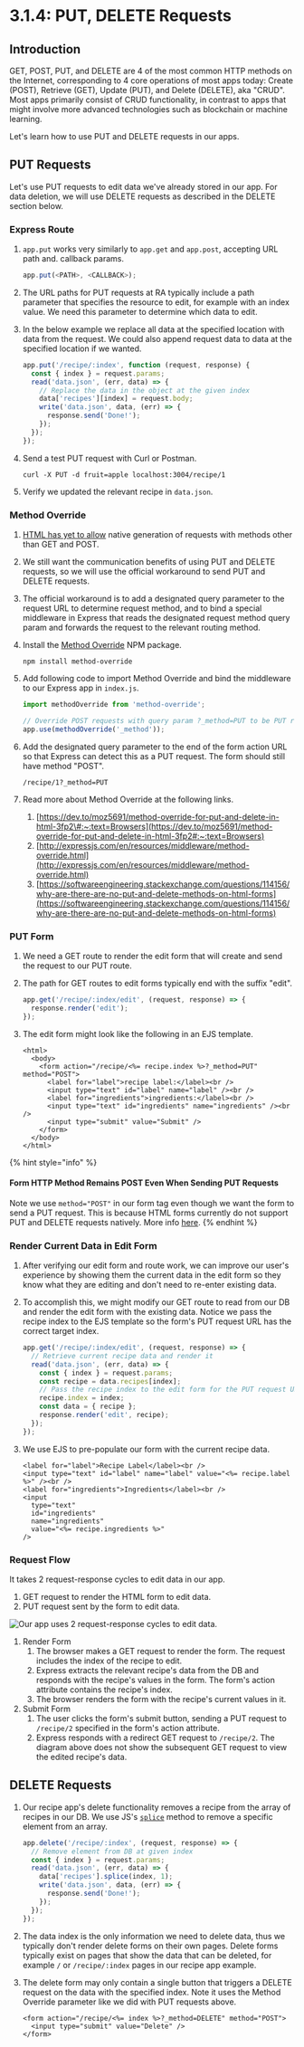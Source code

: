 # 3.1.4: PUT, DELETE Requests

## Introduction

GET, POST, PUT, and DELETE are 4 of the most common HTTP methods on the Internet, corresponding to 4 core operations of most apps today: Create \(POST\), Retrieve \(GET\), Update \(PUT\), and Delete \(DELETE\), aka "CRUD". Most apps primarily consist of CRUD functionality, in contrast to apps that might involve more advanced technologies such as blockchain or machine learning.

Let's learn how to use PUT and DELETE requests in our apps.

## PUT Requests

Let's use PUT requests to edit data we've already stored in our app. For data deletion, we will use DELETE requests as described in the DELETE section below.

### Express Route

1. `app.put` works very similarly to `app.get` and `app.post`, accepting URL path and. callback params.

   ```javascript
   app.put(<PATH>, <CALLBACK>);
   ```

2. The URL paths for PUT requests at RA typically include a path parameter that specifies the resource to edit, for example with an index value. We need this parameter to determine which data to edit.
3. In the below example we replace all data at the specified location with data from the request. We could also append request data to data at the specified location if we wanted.

   ```javascript
   app.put('/recipe/:index', function (request, response) {
     const { index } = request.params;
     read('data.json', (err, data) => {
       // Replace the data in the object at the given index
       data['recipes'][index] = request.body;
       write('data.json', data, (err) => {
         response.send('Done!');
       });
     });
   });
   ```

4. Send a test PUT request with Curl or Postman.

   ```markup
   curl -X PUT -d fruit=apple localhost:3004/recipe/1
   ```

5. Verify we updated the relevant recipe in `data.json`.

### Method Override

1. [HTML has yet to allow](https://programmertoday.com/why-dont-browsers-support-put-and-delete-requests/#:~:text=Browsers%20do%20support%20PUT%20and,allow%20are%20GET%20and%20POST.) native generation of requests with methods other than GET and POST.
2. We still want the communication benefits of using PUT and DELETE requests, so we will use the official workaround to send PUT and DELETE requests.
3. The official workaround is to add a designated query parameter to the request URL to determine request method, and to bind a special middleware in Express that reads the designated request method query param and forwards the request to the relevant routing method.
4. Install the [Method Override](https://www.npmjs.com/package/method-override) NPM package.

   ```markup
   npm install method-override
   ```

5. Add following code to import Method Override and bind the middleware to our Express app in `index.js`.

   ```javascript
   import methodOverride from 'method-override';

   // Override POST requests with query param ?_method=PUT to be PUT requests
   app.use(methodOverride('_method'));
   ```

6. Add the designated query parameter to the end of the form action URL so that Express can detect this as a PUT request. The form should still have method "POST".

   ```markup
   /recipe/1?_method=PUT
   ```

7. Read more about Method Override at the following links.
   1. [https://dev.to/moz5691/method-override-for-put-and-delete-in-html-3fp2\#:~:text=Browsers](https://dev.to/moz5691/method-override-for-put-and-delete-in-html-3fp2#:~:text=Browsers)
   2. [http://expressjs.com/en/resources/middleware/method-override.html](http://expressjs.com/en/resources/middleware/method-override.html)
   3. [https://softwareengineering.stackexchange.com/questions/114156/why-are-there-are-no-put-and-delete-methods-on-html-forms](https://softwareengineering.stackexchange.com/questions/114156/why-are-there-are-no-put-and-delete-methods-on-html-forms)

### PUT Form

1. We need a GET route to render the edit form that will create and send the request to our PUT route.
2. The path for GET routes to edit forms typically end with the suffix "edit".

   ```javascript
   app.get('/recipe/:index/edit', (request, response) => {
     response.render('edit');
   });
   ```

3. The edit form might look like the following in an EJS template.

   ```markup
   <html>
     <body>
       <form action="/recipe/<%= recipe.index %>?_method=PUT" method="POST">
         <label for="label">recipe label:</label><br />
         <input type="text" id="label" name="label" /><br />
         <label for="ingredients">ingredients:</label><br />
         <input type="text" id="ingredients" name="ingredients" /><br />
         <input type="submit" value="Submit" />
       </form>
     </body>
   </html>
   ```

{% hint style="info" %}
#### Form HTTP Method Remains POST Even When Sending PUT Requests

Note we use `method="POST"` in our form tag even though we want the form to send a PUT request. This is because HTML forms currently do not support PUT and DELETE requests natively. More info [here](https://softwareengineering.stackexchange.com/questions/114156/why-are-there-are-no-put-and-delete-methods-on-html-forms).
{% endhint %}

### Render Current Data in Edit Form

1. After verifying our edit form and route work, we can improve our user's experience by showing them the current data in the edit form so they know what they are editing and don't need to re-enter existing data.
2. To accomplish this, we might modify our GET route to read from our DB and render the edit form with the existing data. Notice we pass the recipe index to the EJS template so the form's PUT request URL has the correct target index.

   ```javascript
   app.get('/recipe/:index/edit', (request, response) => {
     // Retrieve current recipe data and render it
     read('data.json', (err, data) => {
       const { index } = request.params;
       const recipe = data.recipes[index];
       // Pass the recipe index to the edit form for the PUT request URL.
       recipe.index = index;
       const data = { recipe };
       response.render('edit', recipe);
     });
   });
   ```

3. We use EJS to pre-populate our form with the current recipe data.

   ```markup
   <label for="label">Recipe Label</label><br />
   <input type="text" id="label" name="label" value="<%= recipe.label %>" /><br />
   <label for="ingredients">Ingredients</label><br />
   <input
     type="text"
     id="ingredients"
     name="ingredients"
     value="<%= recipe.ingredients %>"
   />
   ```

### Request Flow

It takes 2 request-response cycles to edit data in our app.

1. GET request to render the HTML form to edit data.
2. PUT request sent by the form to edit data.

![Our app uses 2 request-response cycles to edit data.](../../.gitbook/assets/put.jpg)

1. Render Form
   1. The browser makes a GET request to render the form. The request includes the index of the recipe to edit.
   2. Express extracts the relevant recipe's data from the DB and responds with the recipe's values in the form. The form's action attribute contains the recipe's index.
   3. The browser renders the form with the recipe's current values in it.
2. Submit Form
   1. The user clicks the form's submit button, sending a PUT request to `/recipe/2` specified in the form's action attribute.
   2. Express responds with a redirect GET request to `/recipe/2`. The diagram above does not show the subsequent GET request to view the edited recipe's data.

## DELETE Requests

1. Our recipe app's delete functionality removes a recipe from the array of recipes in our DB. We use JS's [`splice`](https://developer.mozilla.org/en-US/docs/Web/JavaScript/Reference/Global_Objects/Array/splice) method to remove a specific element from an array.

   ```javascript
   app.delete('/recipe/:index', (request, response) => {
     // Remove element from DB at given index
     const { index } = request.params;
     read('data.json', (err, data) => {
       data['recipes'].splice(index, 1);
       write('data.json', data, (err) => {
         response.send('Done!');
       });
     });
   });
   ```

2. The data index is the only information we need to delete data, thus we typically don't render delete forms on their own pages. Delete forms typically exist on pages that show the data that can be deleted, for example  `/` or `/recipe/:index` pages in our recipe app example.
3. The delete form may only contain a single button that triggers a DELETE request on the data with the specified index. Note it uses the Method Override parameter like we did with PUT requests above.

   ```markup
   <form action="/recipe/<%= index %>?_method=DELETE" method="POST">
     <input type="submit" value="Delete" />
   </form>
   ```

